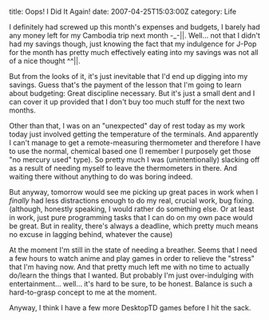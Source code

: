 title: Oops! I Did It Again!
date: 2007-04-25T15:03:00Z
category: Life

I definitely had screwed up this month's expenses and budgets, I barely had any money left for my Cambodia trip next month -\_-||. Well… not that I didn't had my savings though, just knowing the fact that my indulgence for J-Pop for the month has pretty much effectively eating into my savings was not all of a nice thought ^^||.

But from the looks of it, it's just inevitable that I'd end up digging into my savings. Guess that's the payment of the lesson that I'm going to learn about budgeting: Great discipline necessary. But it's just a small dent and I can cover it up provided that I don't buy too much stuff for the next two months.

Other than that, I was on an "unexpected" day of rest today as my work today just involved getting the temperature of the terminals. And apparently I can't manage to get a remote-measuring thermometer and therefore I have to use the normal, chemical based one (I remember I purposely get those "no mercury used" type). So pretty much I was (unintentionally) slacking off as a result of needing myself to leave the thermometers in there. And waiting there without anything to do was boring indeed.

But anyway, tomorrow would see me picking up great paces in work when I *finally* had less distractions enough to do my real, crucial work, bug fixing. (although, honestly speaking, I would rather do something else. Or at least in work, just pure programming tasks that I can do on my own pace would be great. But in reality, there's always a deadline, which pretty much means no excuse in lagging behind, whatever the cause)

At the moment I'm still in the state of needing a breather. Seems that I need a few hours to watch anime and play games in order to relieve the "stress" that I'm having now. And that pretty much left me with no time to actually do/learn the things that I wanted. But probably I'm just over-indulging with entertainment… well… it's hard to be sure, to be honest. Balance is such a hard-to-grasp concept to me at the moment.

Anyway, I think I have a few more DesktopTD games before I hit the sack.
